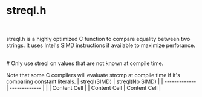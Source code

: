 # streql.h
<BR>

streql.h is a highly optimized C function to compare equality between two strings. It uses Intel's SIMD instructions if available to maximize perforance.

<BR>
# Only use streql on values that are not known at compile time.

Note that some C compilers will evaluate strcmp at compile time if it's comparing constant literals. 
| streql(SIMD) | streql(No SIMD) |
| ------------- | ------------- |
|   | Content Cell  |
| Content Cell  | Content Cell  |
